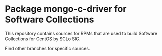 # Package mongo-c-driver for Software Collections

This repository contains sources for RPMs that are used
to build Software Collections for CentOS by SCLo SIG.

Find other branches for specific sources.

